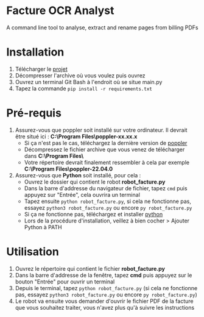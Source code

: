 # Facture OCR Analyst

A command line tool to analyse, extract and rename pages from billing PDFs

# Installation
1. Télécharger le [projet](https://github.com/Sseast/sve-automation/archive/refs/heads/main.zip) 
2. Décompresser l'archive où vous voulez puis ouvrez 
3. Ouvrez un terminal Git Bash à l'endroit où se situe main.py
4. Tapez la commande `pip install -r requirements.txt`
# Pré-requis
1. Assurez-vous que poppler soit installé sur votre ordinateur. Il devrait être situé ici : **C:\Program Files\\poppler-xx.xx.x**
    - Si ça n'est pas le cas, téléchargez la dernière version de [poppler](https://poppler.freedesktop.org/)
    - Décompressez le fichier archive que vous venez de télécharger dans **C:\Program Files\\**
    - Votre répertoire devrait finalement ressembler à cela par exemple **C:\Program Files\poppler-22.04.0**
2. Assurez-vous que **Python** soit installé, pour cela :
    - Ouvrez le dossier qui contient le robot **robot_facture.py**
    - Dans la barre d'addresse du navigateur de fichier, tapez `cmd` puis appuyez sur "Entrée", cela ouvrira un terminal
    - Tapez ensuite `python robot_facture.py`, si cela ne fonctionne pas, essayez `python3 robot_facture.py` ou encore `py robot_facture.py`
    - Si ça ne fonctionne pas, téléchargez et installer [python](https://www.python.org/downloads/) 
    - Lors de la procédure d'installation, veillez à bien cocher > Ajouter Python à PATH

# Utilisation
1. Ouvrez le répertoire qui contient le fichier **robot_facture.py**
2. Dans la barre d'addresse de la fenêtre, tapez **cmd** puis appuyez sur le bouton "Entrée" pour ouvrir un terminal 
3. Depuis le terminal, tapez `python robot_facture.py` (si cela ne fonctionne pas, essayez `python3 robot_facture.py` ou encore `py robot_facture.py`)
4. Le robot va ensuite vous demander d'ouvrir le fichier PDF de la facture que vous souhaitez traiter, vous n'avez plus qu'à suivre les instructions